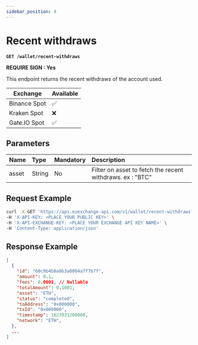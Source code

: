 ```yaml
---
sidebar_position: 4
---
```


# Recent withdraws

**`GET /wallet/recent-withdraws`**

**REQUIRE SIGN : Yes**

This endpoint returns the recent withdraws of the account used.

| Exchange     | Available |
| ------------ | --------- |
| Binance Spot | ✅        |
| Kraken Spot  | ❌        |
| Gate.IO Spot | ✅        |

## Parameters

| Name  | Type   | Mandatory | Description                                               |
| :---- | :----- | :-------- | :-------------------------------------------------------- |
| asset | String | No        | Filter on asset to fetch the recent withdraws. ex : "BTC" |

## Request Example

```bash
curl -X GET 'https://api.ezexchange-api.com/v1/wallet/recent-withdraws?asset=ETH&signature=xxx' \
-H 'X-API-KEY: <PLACE YOUR PUBLIC KEY>' \
-H 'X-API-EXCHANGE-KEY: <PLACE YOUR EXCHANGE API KEY NAME>' \
-H 'Content-Type: application/json'
```

## Response Example

```json
[
  {
    "id": "60c9b4b0a9b3a0004a7f7b7f",
    "amount": 0.1,
    "fees": 0.0001, // Nullable
    "totalAmount": 0.1001,
    "asset": "ETH",
    "status": "completed",
    "toAddress": "0x000000",
    "txId": "0x000000",
    "timestamp": 1623931200000,
    "network": "ETH",
  },
  ...
]
```
